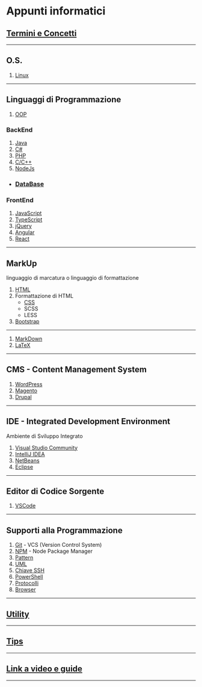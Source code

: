 # Appunti informatici

## [Termini e Concetti](./Termini_e_Concetti/ReadMe.md)

---
## O.S.
1. [Linux](./Linux/ReadMe.md)

---
## Linguaggi di Programmazione
1. [OOP](./OOP/ReadMe.md)

### BackEnd
1. [Java](./Java/ReadMe.md/#Java)
1. [C#](./C%23/ReadMe.md)
1. [PHP](./PHP/ReadMe.md)
1. [C/C++](./C%2B%2B/ReadMe.md)
1. [NodeJs](./NodeJs/ReadMe.md)

- ### [DataBase](./DataBase/ReadMe.md)

### FrontEnd
1. [JavaScript](./JavaScript/ReadMe.md)
1. [TypeScript](./TypeScript/ReadMe.md)
1. [jQuery](./jQuery/ReadMe.md)
1. [Angular](./Angular/ReadMe.md)
1. [React](./React/ReadMe.md)

---
## MarkUp
linguaggio di marcatura o linguaggio di formattazione
1. [HTML](./HTML/ReadMe.md)
1. Formattazione di HTML
    - [CSS](./CSS/ReadMe.md)
    - SCSS
    - LESS
1. [Bootstrap](./Bootstrap/ReadMe.md)

---
1. [MarkDown](./MarkDown/ReadMe.md)
1. [LaTeX](./LaTeX/ReadMe.md)

---
## CMS - Content Management System
1. [WordPress](./CMS/WordPress/ReadMe.md)
1. [Magento](./CMS/Magento/Magento.md)
1. [Drupal](./CMS/Drupal/ReadMe.md) 

---
## IDE - Integrated Development Environment
Ambiente di Sviluppo Integrato

1. [Visual Studio Community](./IDE/VisualStudioCommunity/ReadMe.md)
1. [IntelliJ IDEA](./IDE/IntelliJ_IDEA/ReadMe.md)
1. [NetBeans](./IDE/NetBeans/ReadMe.md)
1. [Eclipse](./IDE/Eclipse/ReadMe.md)

---
## Editor di Codice Sorgente
1. [VSCode](./IDE/VSCode/ReadMe.md)

---
## Supporti alla Programmazione
1. [Git](./Git/ReadMe.md) - VCS (Version Control System)
1. [NPM](./NPM/ReadMe.md) - Node Package Manager
1. [Pattern](./Pattern/ReadMe.md)
1. [UML](./UML/ReadMe.md)
1. [Chiave SSH](./Chiave_SSH/Chiave%20per%20GitHub.md)
1. [PowerShell](./PowerShell/ReadMe.md) 
1. [Protocolli](./Protocolli/Protocolli.md)
1. [Browser](./Browser/ReadMe.md)

---
## [Utility](./Supporti/Utility/ReadMe.md)

---
## [Tips](./Tips/ReadMe.md)

---
## [Link a video e guide](./Link/ReadMe.md)

---